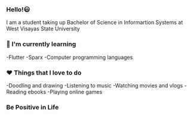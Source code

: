 ### Hello!:smiley:

I am a student taking up Bachelor of Science in Informartion Systems at West Visayas State University

### :seedling: I'm currently learning 
-Flutter
-Sparx
-Computer programming languages

### :heart: Things that I love to do 
-Doodling and drawing
-Listening to music 
-Watching movies and vlogs
-Reading ebooks
-Playing online games

### Be Positive in Life

